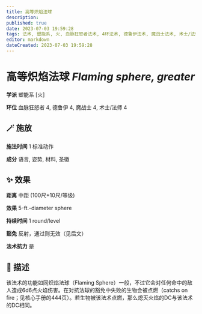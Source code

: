 ```yaml
---
title: 高等炽焰法球
description: 
published: true
date: 2023-07-03 19:59:28
tags: 法术, 塑能系, 火, 血脉狂怒者法术, 4环法术, 德鲁伊法术, 魔战士法术, 术士/法师法术
editor: markdown
dateCreated: 2023-07-03 19:59:28
---
```


# **高等炽焰法球** *Flaming sphere, greater*

**学派** 塑能系 \[火\] 

**环位** 血脉狂怒者 4, 德鲁伊 4, 魔战士 4, 术士/法师 4

## 🪄 施放

**施法时间** 1 标准动作

**成分** 语言, 姿势, 材料, 圣徽

## ✨ 效果  

**距离** 中距 (100尺+10尺/等级) 

**效果** 5-ft.-diameter sphere 

**持续时间** 1 round/level 

**豁免** 反射，通过则无效（见后文）

**法术抗力** 是

## 📖 描述

该法术的功能如同炽焰法球（Flaming Sphere）一般，不过它会对任何命中的敌人造成6d6点火焰伤害。在对抗法球的豁免中失败的生物会被点燃（catchs on fire；见核心手册的444页）。若生物被该法术点燃，那么熄灭火焰的DC与该法术的DC相同。
    
